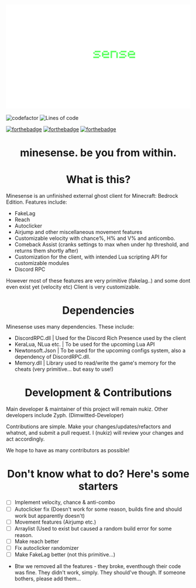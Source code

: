 ![minesense](https://github.com/nukiz/minesense/blob/main/githubrsc/minesenses.png?raw=true)

![codefactor](https://img.shields.io/codefactor/grade/github/nukiz/minesense?color=royalblue)
![Lines of code](https://img.shields.io/tokei/lines/github/nukiz/minesense?color=lightcoral&label=lines%20of%20code)

[![forthebadge](https://forthebadge.com/images/badges/compatibility-club-penguin.svg)](https://forthebadge.com)
[![forthebadge](https://forthebadge.com/images/badges/contains-tasty-spaghetti-code.svg)](https://forthebadge.com)
[![forthebadge](https://forthebadge.com/images/badges/reading-6th-grade-level.svg)](https://forthebadge.com)


<h1 align="center">minesense. be you from within.</h1>

## <h1 align="center">What is this?</h1>

Minesense is an unfinished external ghost client for Minecraft: Bedrock Edition. Features include:
- FakeLag
- Reach
- Autoclicker
- Airjump and other miscellaneous movement features
- Customizable velocity with chance%, H% and V% and anticombo.
- Comeback Assist (cranks settings to max when under hp threshold, and returns them shortly after)
- Customization for the client, with intended Lua scripting API for customizable modules
- Discord RPC

However most of these features are very primitive (fakelag..) and some dont even exist yet (velocity etc)
Client is very customizable.

## <h1 align="center">Dependencies</h1>

Minesense uses many dependencies. These include: 
- DiscordRPC.dll | Used for the Discord Rich Presence used by the client
- KeraLua, NLua etc. | To be used for the upcoming Lua API
- Newtonsoft.Json | To be used for the upcoming configs system, also a dependency of DiscordRPC.dll.
- Memory.dll | Library used to read/write the game's memory for the cheats (very primitive... but easy to use!)

## <h1 align="center">Development & Contributions</h1>

Main developer & maintainer of this project will remain nukiz.
Other developers include Zyph. (Dimwitted-Developer)

Contributions are simple. Make your changes/updates/refactors and whatnot, and submit a pull request. I (nukiz) will review your changes and act accordingly.

We hope to have as many contributors as possible!

## <h1 align="center">Don't know what to do? Here's some starters</h1>

- [ ] Implement velocity, chance & anti-combo
- [ ] Autoclicker fix (Doesn't work for some reason, builds fine and should work but apparently doesn't)
- [ ] Movement features (Airjump etc.)
- [ ] Arraylist (Used to exist but caused a random build error for some reason.
- [ ] Make reach better
- [ ] Fix autoclicker randomizer
- [ ] Make FakeLag better (not this primitive...)

- Btw we removed all the features - they broke, eventhough their code was fine. They didn't work, simply. They should've though. If someone bothers, please add them...


